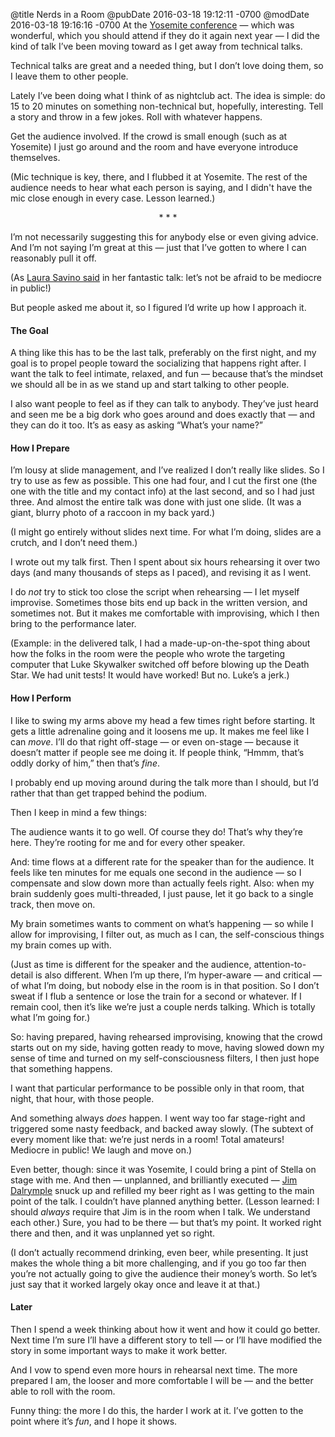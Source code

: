 @title Nerds in a Room
@pubDate 2016-03-18 19:12:11 -0700
@modDate 2016-03-18 19:16:16 -0700
At the <a href="http://cocoaconf.com/yosemite">Yosemite conference</a> — which was wonderful, which you should attend if they do it again next year — I did the kind of talk I’ve been moving toward as I get away from technical talks.

Technical talks are great and a needed thing, but I don’t love doing them, so I leave them to other people.

Lately I’ve been doing what I think of as nightclub act. The idea is simple: do 15 to 20 minutes on something non-technical but, hopefully, interesting. Tell a story and throw in a few jokes. Roll with whatever happens.

Get the audience involved. If the crowd is small enough (such as at Yosemite) I just go around and the room and have everyone introduce themselves.

(Mic technique is key, there, and I flubbed it at Yosemite. The rest of the audience needs to hear what each person is saying, and I didn't have the mic close enough in every case. Lesson learned.)

<p style="text-align:center">* * *</p>

I’m not necessarily suggesting this for anybody else or even giving advice. And I’m not saying I’m great at this — just that I’ve gotten to where I can reasonably pull it off.

(As <a href="https://twitter.com/savinola?lang=en">Laura Savino said</a> in her fantastic talk: let’s not be afraid to be mediocre in public!)

But people asked me about it, so I figured I’d write up how I approach it.

#### The Goal

A thing like this has to be the last talk, preferably on the first night, and my goal is to propel people toward the socializing that happens right after. I want the talk to feel intimate, relaxed, and fun — because that’s the mindset we should all be in as we stand up and start talking to other people.

I also want people to feel as if they can talk to anybody. They’ve just heard and seen me be a big dork who goes around and does exactly that — and they can do it too. It’s as easy as asking “What’s your name?”

#### How I Prepare

I’m lousy at slide management, and I’ve realized I don’t really like slides. So I try to use as few as possible. This one had four, and I cut the first one (the one with the title and my contact info) at the last second, and so I had just three. And almost the entire talk was done with just one slide. (It was a giant, blurry photo of a raccoon in my back yard.)

(I might go entirely without slides next time. For what I’m doing, slides are a crutch, and I don’t need them.)

I wrote out my talk first. Then I spent about six hours rehearsing it over two days (and many thousands of steps as I paced), and revising it as I went.

I do *not* try to stick too close the script when rehearsing — I let myself improvise. Sometimes those bits end up back in the written version, and sometimes not. But it makes me comfortable with improvising, which I then bring to the performance later.

(Example: in the delivered talk, I had a made-up-on-the-spot thing about how the folks in the room were the people who wrote the targeting computer that Luke Skywalker switched off before blowing up the Death Star. We had unit tests! It would have worked! But no. Luke’s a jerk.)

#### How I Perform

I like to swing my arms above my head a few times right before starting. It gets a little adrenaline going and it loosens me up. It makes me feel like I can <em>move</em>. I’ll do that right off-stage — or even on-stage — because it doesn’t matter if people see me doing it. If people think, “Hmmm, that’s oddly dorky of him,” then that’s *fine*.

I probably end up moving around during the talk more than I should, but I’d rather that than get trapped behind the podium.

Then I keep in mind a few things:

The audience wants it to go well. Of course they do! That’s why they’re here. They’re rooting for me and for every other speaker.

And: time flows at a different rate for the speaker than for the audience. It feels like ten minutes for me equals one second in the audience — so I compensate and slow down more than actually feels right. Also: when my brain suddenly goes multi-threaded, I just pause, let it go back to a single track, then move on.

My brain sometimes wants to comment on what’s happening — so while I allow for improvising, I filter out, as much as I can, the self-conscious things my brain comes up with.

(Just as time is different for the speaker and the audience, attention-to-detail is also different. When I’m up there, I’m hyper-aware — and critical — of what I’m doing, but nobody else in the room is in that position. So I don’t sweat if I flub a sentence or lose the train for a second or whatever. If I remain cool, then it’s like we’re just a couple nerds talking. Which is totally what I’m going for.)

So: having prepared, having rehearsed improvising, knowing that the crowd starts out on my side, having gotten ready to move, having slowed down my sense of time and turned on my self-consciousness filters, I then just hope that something happens.

I want that particular performance to be possible only in that room, that night, that hour, with those people.

And something always *does* happen. I went way too far stage-right and triggered some nasty feedback, and backed away slowly. (The subtext of every moment like that: we’re just nerds in a room! Total amateurs! Mediocre in public! We laugh and move on.)

Even better, though: since it was Yosemite, I could bring a pint of Stella on stage with me. And then — unplanned, and brilliantly executed — <a href="https://twitter.com/jdalrymple">Jim Dalrymple</a> snuck up and refilled my beer right as I was getting to the main point of the talk. I couldn’t have planned anything better. (Lesson learned: I should *always* require that Jim is in the room when I talk. We understand each other.) Sure, you had to be there — but that’s my point. It worked right there and then, and it was unplanned yet so right.

(I don’t actually recommend drinking, even beer, while presenting. It just makes the whole thing a bit more challenging, and if you go too far then you’re not actually going to give the audience their money’s worth. So let’s just say that it worked largely okay once and leave it at that.)

#### Later

Then I spend a week thinking about how it went and how it could go better. Next time I’m sure I’ll have a different story to tell — or I’ll have modified the story in some important ways to make it work better.

And I vow to spend even more hours in rehearsal next time. The more prepared I am, the looser and more comfortable I will be — and the better able to roll with the room.

Funny thing: the more I do this, the harder I work at it. I’ve gotten to the point where it’s *fun*, and I hope it shows.
